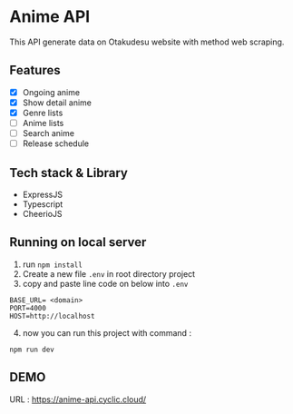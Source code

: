 # Anime API

This API generate data on Otakudesu website with method web scraping.

## Features

- [x] Ongoing anime
- [x] Show detail anime
- [x] Genre lists
- [ ] Anime lists
- [ ] Search anime
- [ ] Release schedule

## Tech stack & Library

- ExpressJS
- Typescript
- CheerioJS

## Running on local server

1. run `npm install`
2. Create a new file `.env` in root directory project
3. copy and paste line code on below into `.env`

```
BASE_URL= <domain>
PORT=4000
HOST=http://localhost
```

4. now you can run this project with command :

```
npm run dev
```

## DEMO

URL : https://anime-api.cyclic.cloud/
